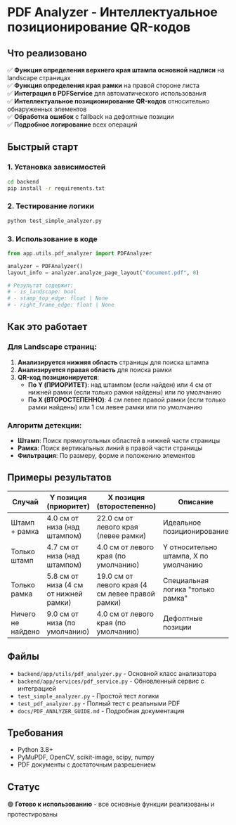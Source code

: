 # PDF Analyzer - Интеллектуальное позиционирование QR-кодов

## Что реализовано

✅ **Функция определения верхнего края штампа основной надписи** на landscape страницах  
✅ **Функция определения края рамки** на правой стороне листа  
✅ **Интеграция в PDFService** для автоматического использования  
✅ **Интеллектуальное позиционирование QR-кодов** относительно обнаруженных элементов  
✅ **Обработка ошибок** с fallback на дефолтные позиции  
✅ **Подробное логирование** всех операций  

## Быстрый старт

### 1. Установка зависимостей

```bash
cd backend
pip install -r requirements.txt
```

### 2. Тестирование логики

```bash
python test_simple_analyzer.py
```

### 3. Использование в коде

```python
from app.utils.pdf_analyzer import PDFAnalyzer

analyzer = PDFAnalyzer()
layout_info = analyzer.analyze_page_layout("document.pdf", 0)

# Результат содержит:
# - is_landscape: bool
# - stamp_top_edge: float | None
# - right_frame_edge: float | None
```

## Как это работает

### Для Landscape страниц:

1. **Анализируется нижняя область** страницы для поиска штампа
2. **Анализируется правая область** для поиска рамки
3. **QR-код позиционируется**:
   - **По Y (ПРИОРИТЕТ)**: над штампом (если найден) или 4 см от нижней рамки (если только рамки найдены) или по умолчанию
   - **По X (ВТОРОСТЕПЕННО)**: 4 см левее правой рамки (если только рамки найдены) или 1 см левее рамки или по умолчанию

### Алгоритм детекции:

- **Штамп**: Поиск прямоугольных областей в нижней части страницы
- **Рамка**: Поиск вертикальных линий в правой части страницы
- **Фильтрация**: По размеру, форме и положению элементов

## Примеры результатов

| Случай | Y позиция (приоритет) | X позиция (второстепенно) | Описание |
|--------|----------------------|---------------------------|----------|
| Штамп + рамка | 4.0 см от низа (над штампом) | 22.0 см от левого края (левее рамки) | Идеальное позиционирование |
| Только штамп | 4.7 см от низа (над штампом) | 4.0 см от левого края (по умолчанию) | Y относительно штампа, X по умолчанию |
| Только рамка | 5.8 см от низа (4 см от нижней рамки) | 19.0 см от левого края (4 см левее правой рамки) | Специальная логика "только рамка" |
| Ничего не найдено | 9.0 см от низа (по умолчанию) | 4.0 см от левого края (по умолчанию) | Дефолтные позиции |

## Файлы

- `backend/app/utils/pdf_analyzer.py` - Основной класс анализатора
- `backend/app/services/pdf_service.py` - Обновленный сервис с интеграцией
- `test_simple_analyzer.py` - Простой тест логики
- `test_pdf_analyzer.py` - Полный тест с реальными PDF
- `docs/PDF_ANALYZER_GUIDE.md` - Подробная документация

## Требования

- Python 3.8+
- PyMuPDF, OpenCV, scikit-image, scipy, numpy
- PDF документы с достаточным разрешением

## Статус

🟢 **Готово к использованию** - все основные функции реализованы и протестированы
